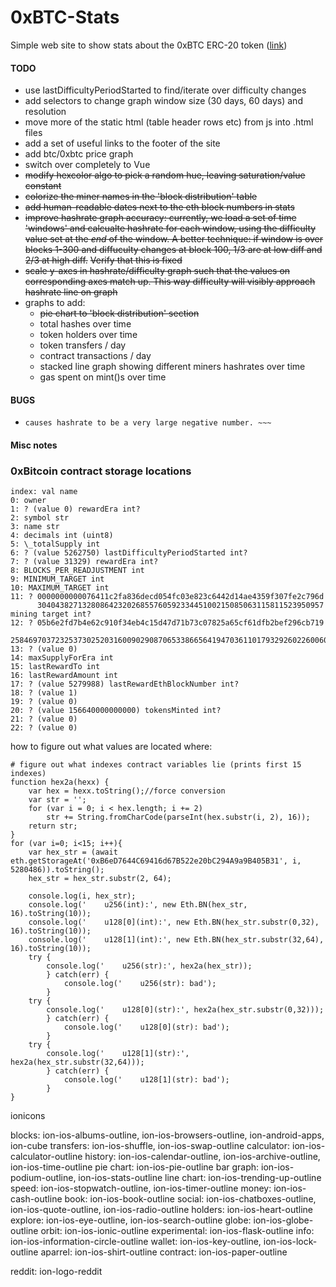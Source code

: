 # 0xBTC-Stats
Simple web site to show stats about the 0xBTC ERC-20 token ([link](https://0x1d00ffff.github.io/0xBTC-Stats/))


#### TODO

 - use lastDifficultyPeriodStarted to find/iterate over difficulty changes 
 - add selectors to change graph window size (30 days, 60 days) and resolution
 - move more of the static html (table header rows etc) from js into .html files
 - add a set of useful links to the footer of the site
 - add btc/0xbtc price graph
 - switch over completely to Vue
 - ~~modify hexcolor algo to pick a random hue, leaving saturation/value constant~~
 - ~~colorize the miner names in the 'block distribution' table~~
 - ~~add human-readable dates next to the eth block numbers in stats~~
 - ~~improve hashrate graph accuracy: currently, we load a set of time 'windows' 
   and calcualte hashrate for each window, using the difficulty value set at the
   *end* of the window. A better technique: if window is over blocks 1-300 and
   diffuculty changes at block 100, 1/3 are at low diff and 2/3 at high diff.~~
   ~~Verify that this is fixed~~
 - ~~scale y-axes in hashrate/difficulty graph such that the values on corresponding
   axes match up. This way difficulty will visibly approach hashrate line on graph~~
 - graphs to add:
   - ~~pie chart to 'block distribution' section~~
   - total hashes over time
   - token holders over time
   - token transfers / day
   - contract transactions / day
   - stacked line graph showing different miners hashrates over time
   - gas spent on mint()s over time

#### BUGS

 - ~~~When loading graphs, occasionally the last epoch value loaded is 0, which
   causes hashrate to be a very large negative number. ~~~

#### Misc notes

### 0xBitcoin contract storage locations

    index: val name
    0: owner
    1: ? (value 0) rewardEra int?
    2: symbol str
    3: name str
    4: decimals int (uint8)
    5: \_totalSupply int
    6: ? (value 5262750) lastDifficultyPeriodStarted int?
    7: ? (value 31329) rewardEra int?
    8: BLOCKS_PER_READJUSTMENT int
    9: MINIMUM_TARGET int
    10: MAXIMUM_TARGET int
    11: ? 0000000000076411c2fa836decd054fc03e823c6442d14ae4359f307fe2c796d
          3040438271328086423202685576059233445100215085063115811523950957 mining target int?
    12: ? 05b6e2fd7b4e62c910f34eb4c15d47d71b73c07825a65cf61dfb2bef296cb719
          2584697037232537302520316009029087065338665641947036110179329260226006005529
    13: ? (value 0)
    14: maxSupplyForEra int
    15: lastRewardTo int
    16: lastRewardAmount int
    17: ? (value 5279988) lastRewardEthBlockNumber int?
    18: ? (value 1)
    19: ? (value 0)
    20: ? (value 156640000000000) tokensMinted int?
    21: ? (value 0)
    22: ? (value 0)

how to figure out what values are located where:

    # figure out what indexes contract variables lie (prints first 15 indexes)
    function hex2a(hexx) {
        var hex = hexx.toString();//force conversion
        var str = '';
        for (var i = 0; i < hex.length; i += 2)
            str += String.fromCharCode(parseInt(hex.substr(i, 2), 16));
        return str;
    }
    for (var i=0; i<15; i++){
        var hex_str = (await eth.getStorageAt('0xB6eD7644C69416d67B522e20bC294A9a9B405B31', i, 5280486)).toString();
        hex_str = hex_str.substr(2, 64);
        
        console.log(i, hex_str);
        console.log('    u256(int):', new Eth.BN(hex_str, 16).toString(10));
        console.log('    u128[0](int):', new Eth.BN(hex_str.substr(0,32), 16).toString(10));
        console.log('    u128[1](int):', new Eth.BN(hex_str.substr(32,64), 16).toString(10));
        try { 
            console.log('    u256(str):', hex2a(hex_str));
            } catch(err) {
                console.log('    u256(str): bad');
            }
        try { 
            console.log('    u128[0](str):', hex2a(hex_str.substr(0,32)));
            } catch(err) {
                console.log('    u128[0](str): bad');
            }
        try { 
            console.log('    u128[1](str):', hex2a(hex_str.substr(32,64)));
            } catch(err) {
                console.log('    u128[1](str): bad');
            }
    }

ionicons

blocks: ion-ios-albums-outline, ion-ios-browsers-outline,  ion-android-apps, ion-cube
transfers: ion-ios-shuffle, ion-ios-swap-outline
calculator: ion-ios-calculator-outline
history: ion-ios-calendar-outline, ion-ios-archive-outline, ion-ios-time-outline
pie chart: ion-ios-pie-outline
bar graph: ion-ios-podium-outline, ion-ios-stats-outline
line chart: ion-ios-trending-up-outline
speed: ion-ios-stopwatch-outline, ion-ios-timer-outline
money: ion-ios-cash-outline
book: ion-ios-book-outline
social: ion-ios-chatboxes-outline, ion-ios-quote-outline, ion-ios-radio-outline
holders: ion-ios-heart-outline
explore: ion-ios-eye-outline, ion-ios-search-outline
globe: ion-ios-globe-outline
orbit: ion-ios-ionic-outline
experimental: ion-ios-flask-outline
info: ion-ios-information-circle-outline
wallet: ion-ios-key-outline, ion-ios-lock-outline
aparrel: ion-ios-shirt-outline
contract: ion-ios-paper-outline

reddit: ion-logo-reddit

